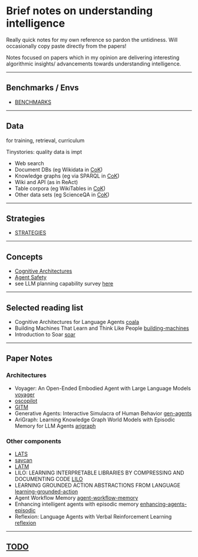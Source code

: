 # Brief notes on understanding intelligence
Really quick notes for my own reference so pardon the untidiness. Will occasionally copy paste directly from the papers!

Notes focused on papers which in my opinion are delivering interesting algorithmic insights/ advancements towards understanding intelligence.

---
## Benchmarks / Envs
- [BENCHMARKS](BENCHMARKS.md)

---
## Data
for training, retrieval, curriculum

Tinystories: quality data is impt
- Web search
- Document DBs (eg Wikidata in [CoK](https://arxiv.org/abs/2305.13269))
- Knowledge graphs (eg via SPARQL in [CoK](https://arxiv.org/abs/2305.13269))
- Wiki and API (as in ReAct)
- Table corpora (eg WikiTables in [CoK](https://arxiv.org/abs/2305.13269))
- Other data sets (eg ScienceQA in [CoK](https://arxiv.org/abs/2305.13269))

---
## Strategies
- [STRATEGIES](STRATEGIES.md)

---
## Concepts
- [Cognitive Architectures](concepts/cognitive-architectures.md)
- [Agent Safety](concepts/agent-safety.md)
- see LLM planning capability survey  [here](https://arxiv.org/pdf/2402.02716.pdf)

---
## Selected reading list
- Cognitive Architectures for Language Agents [coala](papers/coala.md)
- Building Machines That Learn and Think Like People [building-machines](papers/building-machines.md)
- Introduction to Soar [soar](papers/soar.md)

---
## Paper Notes
### Architectures
- Voyager: An Open-Ended Embodied Agent with Large Language Models [voyager](papers/voyager.md)
- [oscopilot](papers/oscopilot.md)
- [GITM](papers/GITM.md)
- Generative Agents: Interactive Simulacra of Human Behavior [gen-agents](papers/gen-agents.md)
- AriGraph: Learning Knowledge Graph World Models with Episodic Memory for LLM Agents [arigraph](papers/arigraph.md)
### Other components
- [LATS](papers/LATS.md)
- [saycan](papers/saycan.md)
- [LATM](papers/LATM.md)
- LILO: LEARNING INTERPRETABLE LIBRARIES BY COMPRESSING AND DOCUMENTING CODE [LILO](papers/LILO.md)
- LEARNING GROUNDED ACTION ABSTRACTIONS FROM LANGUAGE [learning-grounded-action](papers/learning-grounded-action.md)
- Agent Workflow Memory [agent-workflow-memory](papers/agent-workflow-memory.md)
- Enhancing intelligent agents with episodic memory [enhancing-agents-episodic](papers/enhancing-agents-episodic.md)
- Reflexion: Language Agents with Verbal Reinforcement Learning [reflexion](papers/reflexion.md)

---
## [TODO](TODO.md)
